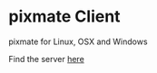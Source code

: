 # pixmate Client

pixmate for Linux, OSX and Windows


Find the server [here](https://github.com/mkocs/imgturtle)
